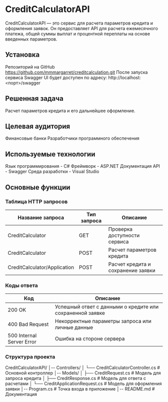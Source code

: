 ﻿# CreditCalculatorAPI
CreditCalculatorAPI — это сервис для расчета параметров кредита и оформления заявок. 
Он предоставляет API для расчета ежемесячного платежа, общей суммы выплат и процентной переплаты на основе введенных параметров.

## Установка
Репозиторий на GitHub https://github.com/mmmargarret/creditcalculation.git 
После запуска сервиса Swagger UI будет доступен по адресу:
http://localhost:<порт>/swagger

## Решенная задача
Расчет параметров кредита и его дальнейшее оформление.

## Целевая аудитория
Финансовые банки 
Разработчики программного обеспечения

## Используемые технологии 
Язык программирования - C#
Фреймворк - ASP.NET
Документация API - Swagger
Среда разработки - Visual Studio

## Основные функции
### Таблица HTTP запросов
| Название запроса             | Тип запроса | Описание                           |
|------------------------------|-------------|------------------------------------|
| CreditCalculator             | GET         | Проверка доступности сервиса       |
| CreditCalculator             | POST        | Расчет параметров кредита          |
| CreditCalculator/Application | POST        | Расчет кредита и сохранение заявки |

### Коды ответа 
| Код	                    | Описание                                                  |
|---------------------------|-----------------------------------------------------------|
| 200 OK                    | Успешный ответ с данными о кредите или сохраненной заявке |
| 400 Bad Request           | Некорректные параметры запроса или личные данные          | 
| 500 Internal Server Error | Ошибка на стороне сервера                                 |

### Структура проекта
CreditCalculatorAPI/
│-- Controllers/
│   └── CreditCalculatorController.cs   # Основной контроллер
│-- Models/
│   ├── CreditRequest.cs                # Модель для запроса кредита
│   ├── CreditResponse.cs               # Модель для ответа с расчетами
│   └── CreditApplicationRequest.cs     # Модель для оформления заявки
│-- Program.cs                          # Точка входа в приложение
│-- README.md                           # Документация

